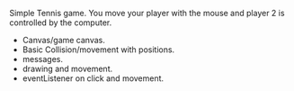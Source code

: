 Simple Tennis game. You move your player with the mouse and player 2 is controlled by the computer. 

- Canvas/game canvas.
- Basic Collision/movement with positions.
- messages.
- drawing and movement. 
- eventListener on click and movement. 